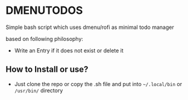 # DMENUTODOS
Simple bash script which uses dmenu/rofi as minimal todo manager

based on following philosophy:
- Write an Entry if it does not exist or delete it

## How to Install or use?
- Just clone the repo or copy the .sh file and put into `~/.local/bin` or `/usr/bin/` directory

